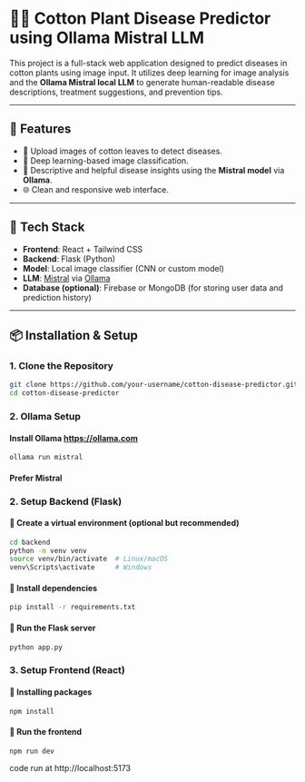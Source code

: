# 🧠🌱 Cotton Plant Disease Predictor using Ollama Mistral LLM

This project is a full-stack web application designed to predict diseases in cotton plants using image input. It utilizes deep learning for image analysis and the **Ollama Mistral local LLM** to generate human-readable disease descriptions, treatment suggestions, and prevention tips.

---

## 🚀 Features

- 🌿 Upload images of cotton leaves to detect diseases.
- 🤖 Deep learning-based image classification.
- 🧾 Descriptive and helpful disease insights using the **Mistral model** via **Ollama**.
- 🌐 Clean and responsive web interface.

---

## 🧰 Tech Stack

- **Frontend**: React + Tailwind CSS
- **Backend**: Flask (Python)
- **Model**: Local image classifier (CNN or custom model)
- **LLM**: [Mistral](https://ollama.com/library/mistral) via [Ollama](https://ollama.com/)
- **Database (optional)**: Firebase or MongoDB (for storing user data and prediction history)

---

## 📦 Installation & Setup

### 1. Clone the Repository

```bash
git clone https://github.com/your-username/cotton-disease-predictor.git
cd cotton-disease-predictor
```

### 2. Ollama Setup

#### Install Ollama https://ollama.com

```bash
ollama run mistral
```
#### Prefer Mistral



### 2. Setup Backend (Flask)

#### 🔹 Create a virtual environment (optional but recommended)
```bash
cd backend
python -m venv venv
source venv/bin/activate  # Linux/macOS
venv\Scripts\activate     # Windows
```
#### 🔹 Install dependencies
```bash
pip install -r requirements.txt
```

#### 🔹 Run the Flask server
```bash
python app.py
```

### 3. Setup Frontend (React)
#### 🔹 Installing packages
```bash
npm install
```
#### 🔹 Run the frontend
```bash
npm run dev
```

code run at http://localhost:5173
